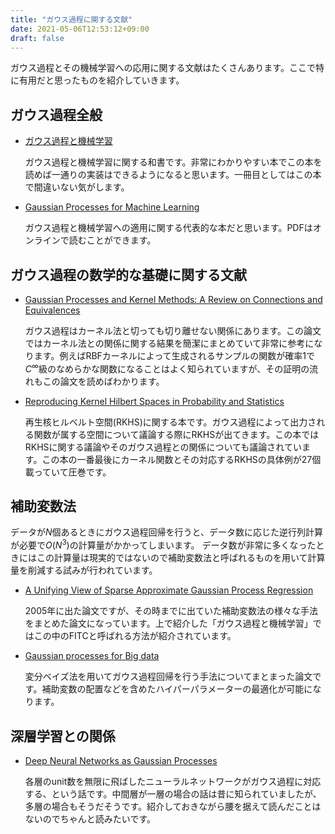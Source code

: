 ```yaml
---
title: "ガウス過程に関する文献"
date: 2021-05-06T12:53:12+09:00
draft: false
---
```


ガウス過程とその機械学習への応用に関する文献はたくさんあります。ここで特に有用だと思ったものを紹介していきます。

## ガウス過程全般

- [ガウス過程と機械学習](https://www.amazon.co.jp/dp/4061529269)

    ガウス過程と機械学習に関する和書です。非常にわかりやすい本でこの本を読めば一通りの実装はできるようになると思います。一冊目としてはこの本で間違いない気がします。

- [Gaussian Processes for Machine Learning](http://gaussianprocess.org/gpml/)

    ガウス過程と機械学習への適用に関する代表的な本だと思います。PDFはオンラインで読むことができます。


## ガウス過程の数学的な基礎に関する文献

- [Gaussian Processes and Kernel Methods: A Review on Connections and Equivalences](https://arxiv.org/abs/1807.02582)

    ガウス過程はカーネル法と切っても切り離せない関係にあります。この論文ではカーネル法との関係に関する結果を簡潔にまとめていて非常に参考になります。例えばRBFカーネルによって生成されるサンプルの関数が確率1で$C^{\infty}$級のなめらかな関数になることはよく知られていますが、その証明の流れもこの論文を読めばわかります。

- [Reproducing Kernel Hilbert Spaces in Probability and Statistics](https://www.springer.com/gp/book/9781402076794)

    再生核ヒルベルト空間(RKHS)に関する本です。ガウス過程によって出力される関数が属する空間について議論する際にRKHSが出てきます。この本ではRKHSに関する議論やそのガウス過程との関係についても議論されています。この本の一番最後にカーネル関数とその対応するRKHSの具体例が27個載っていて圧巻です。

## 補助変数法

データが$N$個あるときにガウス過程回帰を行うと、データ数に応じた逆行列計算が必要で$O(N^{3})$の計算量がかかってしまいます。
データ数が非常に多くなったときにはこの計算量は現実的ではないので補助変数法と呼ばれるものを用いて計算量を削減する試みが行われています。

- [A Unifying View of Sparse Approximate Gaussian Process Regression](https://www.jmlr.org/papers/volume6/quinonero-candela05a/quinonero-candela05a.pdf)

    2005年に出た論文ですが、その時までに出ていた補助変数法の様々な手法をまとめた論文になっています。上で紹介した「ガウス過程と機械学習」ではこの中のFITCと呼ばれる方法が紹介されています。

- [Gaussian processes for Big data](https://dl.acm.org/doi/10.5555/3023638.3023667)

    変分ベイズ法を用いてガウス過程回帰を行う手法についてまとまった論文です。補助変数の配置などを含めたハイパーパラメーターの最適化が可能になります。

## 深層学習との関係

- [Deep Neural Networks as Gaussian Processes](https://arxiv.org/abs/1711.00165)

    各層のunit数を無限に飛ばしたニューラルネットワークがガウス過程に対応する、という話です。中間層が一層の場合の話は昔に知られていましたが、多層の場合もそうだそうです。紹介しておきながら腰を据えて読んだことはないのでちゃんと読みたいです。